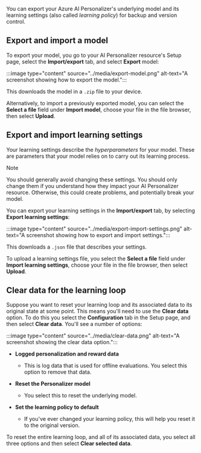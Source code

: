 
You can export your Azure AI Personalizer's underlying model and its learning settings (also called *learning policy*) for backup and version control.

## Export and import a model

To export your model, you go to your AI Personalizer resource's Setup page, select the **Import/export** tab, and select **Export** model:

:::image type="content" source="../media/export-model.png" alt-text="A screenshot showing how to export the model.":::

This downloads the model in a `.zip` file to your device.

Alternatively, to import a previously exported model, you can select the **Select a file** field under **Import model**, choose your file in the file browser, then select **Upload**.

## Export and import learning settings

Your learning settings describe the *hyperparameters* for your model. These are parameters that your model relies on to carry out its learning process.

> [!NOTE]
> You should generally avoid changing these settings. You should only change them if you understand how they impact your AI Personalizer resource. Otherwise, this could create problems, and potentially break your model.

You can export your learning settings in the **Import/export** tab, by selecting **Export learning settings**:

:::image type="content" source="../media/export-import-settings.png" alt-text="A screenshot showing how to export and import settings.":::

This downloads a `.json` file that describes your settings.

To upload a learning settings file, you select the **Select a file** field under **Import learning settings**, choose your file in the file browser, then select **Upload**.

## Clear data for the learning loop

Suppose you want to reset your learning loop and its associated data to its original state at some point. This means you'll need to use the **Clear data** option. To do this you select the **Configuration** tab in the Setup page, and then select **Clear data**. You'll see a number of options:

:::image type="content" source="../media/clear-data.png" alt-text="A screenshot showing the clear data option.":::

- **Logged personalization and reward data**
    - This is log data that is used for offline evaluations. You select this option to remove that data.
- **Reset the Personalizer model**
    - You select this to reset the underlying model.

- **Set the learning policy to default**
    - If you've ever changed your learning policy, this will help you reset it to the original version.

To reset the entire learning loop, and all of its associated data, you select all three options and then select **Clear selected data**.